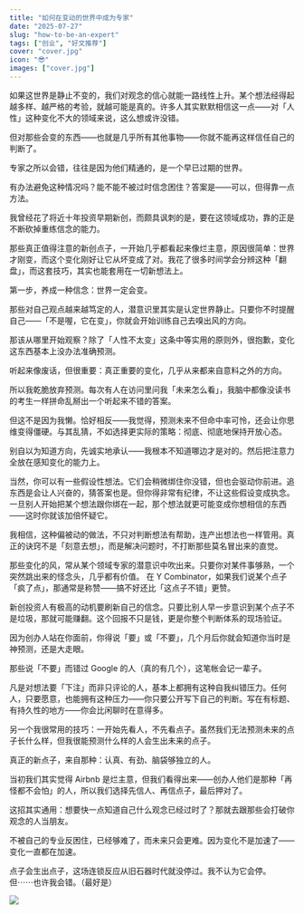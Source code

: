 ```yaml
---
title: "如何在变动的世界中成为专家"
date: "2025-07-27"
slug: "how-to-be-an-expert"
tags: ["创业", "好文推荐"]
cover: "cover.jpg"
icon: "😎"
images: ["cover.jpg"]
---
```

如果这世界是静止不变的，我们对观念的信心就能一路线性上升。某个想法经得起越多样、越严格的考验，就越可能是真的。许多人其实默默相信这一点——对「人性」这种变化不大的领域来说，这么想或许没错。



但对那些会变的东西——也就是几乎所有其他事物——你就不能再这样信任自己的判断了。



专家之所以会错，往往是因为他们精通的，是一个早已过期的世界。



有办法避免这种情况吗？能不能不被过时信念困住？答案是——可以，但得靠一点方法。



我曾经花了将近十年投资早期新创，而颇具讽刺的是，要在这领域成功，靠的正是不断砍掉重练信念的能力。



那些真正值得注意的新创点子，一开始几乎都看起来像烂主意，原因很简单：世界才刚变，而这个变化刚好让它从坏变成了对。我花了很多时间学会分辨这种「翻盘」，而这套技巧，其实也能套用在一切新想法上。



第一步，养成一种信念：世界一定会变。



那些对自己观点越来越笃定的人，潜意识里其实是认定世界静止。只要你不时提醒自己——「不是喔，它在变」，你就会开始训练自己去嗅出风的方向。



那该从哪里开始观察？除了「人性不太变」这条中等实用的原则外，很抱歉，变化这东西基本上没办法准确预测。



听起来像废话，但很重要：真正重要的变化，几乎从来都来自意料之外的方向。



所以我乾脆放弃预测。每次有人在访问里问我「未来怎么看」，我脑中都像没读书的考生一样拼命乱掰出一个听起来不错的答案。



但这不是因为我懒。恰好相反——我觉得，预测未来不但命中率可怜，还会让你思维变得僵硬。与其乱猜，不如选择更实际的策略：彻底、彻底地保持开放心态。



别自以为知道方向，先诚实地承认——我根本不知道哪边才是对的。然后把注意力全放在感知变化的能力上。



当然，你可以有一些假设性想法。它们会稍微绑住你没错，但也会驱动你前进。追东西是会让人兴奋的，猜答案也是。但你得非常有纪律，不让这些假设变成执念。
一旦别人开始把某个想法跟你绑在一起，那个想法就更可能变成你想相信的东西——这时你就该加倍怀疑它。



我相信，这种偏被动的做法，不只对判断想法有帮助，连产出想法也一样管用。真正的诀窍不是「刻意去想」，而是解决问题时，不打断那些莫名冒出来的直觉。



那些变化的风，常从某个领域专家的潜意识中吹出来。只要你对某件事够熟，一个突然跳出来的怪念头，几乎都有价值。
在 Y Combinator，如果我们说某个点子「疯了点」，那通常是称赞——搞不好还比「这点子不错」更赞。



新创投资人有极高的动机要刷新自己的信念。只要比别人早一步意识到某个点子不是垃圾，那就可能赚翻。这个回报不只是钱，更是你整个判断体系的现场验证。



因为创办人站在你面前，你得说「要」或「不要」，几个月后你就会知道你当时是神预测，还是大走眼。



那些说「不要」而错过 Google 的人（真的有几个），这笔帐会记一辈子。



凡是对想法要「下注」而非只评论的人，基本上都拥有这种自我纠错压力。任何人，只要愿意，也能拥有这种压力——你只要公开写下自己的判断。写在有标题、有持久性的地方——你会比闲聊时在意得多。



另一个我很常用的技巧：一开始先看人，不先看点子。虽然我们无法预测未来的点子长什么样，但我很能预测什么样的人会生出未来的点子。



真正的新点子，来自那种：认真、有劲、脑袋够独立的人。



当初我们其实觉得 Airbnb 是烂主意，但我们看得出来——创办人他们是那种「再怪都不会怕」的人，所以我们选择先信人、再信点子，最后押对了。



这招其实通用：想要快一点知道自己什么观念已经过时了？那就去跟那些会打破你观念的人当朋友。



不被自己的专业反困住，已经够难了，而未来只会更难。因为变化不是加速了——变化一直都在加速。



点子会生出点子，这场连锁反应从旧石器时代就没停过。我不认为它会停。
但⋯⋯也许我会错。（最好是）




![](https://prod-files-secure.s3.us-west-2.amazonaws.com/112d0858-5090-4d34-a606-b75eb8d65fd2/46476355-9cf3-4e99-9b7a-3531bc426380/1000202064.png?X-Amz-Algorithm=AWS4-HMAC-SHA256&X-Amz-Content-Sha256=UNSIGNED-PAYLOAD&X-Amz-Credential=ASIAZI2LB466XRDSZEAV%2F20250728%2Fus-west-2%2Fs3%2Faws4_request&X-Amz-Date=20250728T182113Z&X-Amz-Expires=3600&X-Amz-Security-Token=IQoJb3JpZ2luX2VjEGoaCXVzLXdlc3QtMiJHMEUCIQDTxeHSnGKV%2FsaItE7iPq7XsZftHNCz4qumbp0nHx2P%2BQIgfxtLIvyGDOV0Dt117z5A2WwvfBn%2BDvA332WiYbO%2BFbYqiAQIk%2F%2F%2F%2F%2F%2F%2F%2F%2F%2F%2FARAAGgw2Mzc0MjMxODM4MDUiDHNTQVLpHKNkbl7%2BOyrcAz8H%2FzbHpHJRvEvSBHdZGBkY%2FqWf4ArWIrWn9IlgNsHVn%2B%2BD236%2FHHO7uOAcHGc1bNy33EUGKb9LccjHG0w5XrOkgJorMm4l3TsnNTuV9oKC5fg7Bn14WJZoXqmGXKsszn%2Bt7AI0Bdd39Jftv6FhkqTcs0FBPKmvnR%2BU4BbaTV0yNSmupXg%2BYZESK6qzomUAzNnlqiyarQsMKP%2BXLMNJ8vSZHOI9EcIZ1GMpb5AkOSDUJeLX8TZ6KepKUtVvgBiY%2Bgidgt1TPGFMqJW421j%2FSkanEZ1SgiaDoBckOUU%2F%2BBjDyDw%2Fm%2BpJdx64Wvm9jgagjXuyA9B1ErRdys9VfdY0pTenrOf%2F1p65FxjkFy26efI9xc1%2B%2FruXFddFyf7xCfo0HqeCi0BhO%2B6rEmBeaEaGRxLVpWzfS0GVidByRkGp6S3u6uygRWLQEI%2BfkYs1%2BShG94rhZz5svi%2BZhQEjWiMxrDGZWiaJy038uilJijxhc7v%2FhQeNPyxjCZD%2F0D8YQNBgLraShYEmKaWWYGspzuDliElIdsffLZLIRpfASO5H9riZUsxzJ4%2Bdp2o5A6Kh0qDhbF2Qj2%2FBJCHhnrOWtF3Fmai%2Fs%2FSbItR6D4%2BYbANlB%2BPEn8UNujorOF6XfD76MNHxnsQGOqUBAPBhqDmKhiBnxVftd%2BKGNvFhA7GBM7snMUKRnlb%2FDig62xTKCUxxRowZ%2By%2BiYuCGb2G4MREU4ds%2B7D8ekLZdXVFdvcsL45RZnqf93LPpprcpEo7sTt6nbxCpPNIfdLQ%2BXXB5cjZlUwz3STW3Mb0jIC0HoDgpMZHfcATAntP8EthDTx%2B8EkgKd0JRTk5UGVGCGkL2MBJ10YhSCAUwyaGjxBuhbLMl&X-Amz-Signature=0272c948f42cb4c6f00d096d7711a39c782c7c6cf9967054b26a8ac674e1b68d&X-Amz-SignedHeaders=host&x-amz-checksum-mode=ENABLED&x-id=GetObject)

